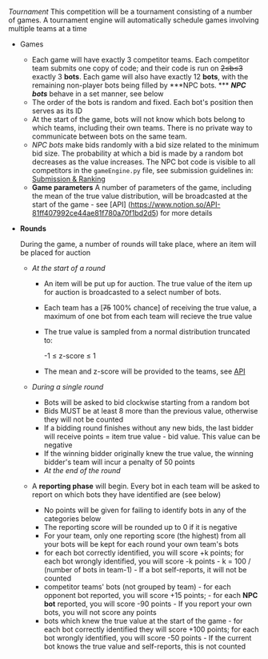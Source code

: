 *Tournament*
This competition will be a tournament consisting of a number of games. A tournament engine will automatically schedule games involving multiple teams at a time
- Games
	- Each game will have exactly 3 competitor teams. Each competitor team submits one copy of code; and their code is run on ~~2≤b≤3~~ exactly 3 **bots**.
      Each game will also have exactly 12 **bots**, with the remaining non-player bots being filled by ***NPC bots.
        *** ***NPC bots*** behave in a set manner, see below
    - The order of the bots is random and fixed. Each bot's position then serves as its ID
     - At the start of the game, bots will not know which bots belong to which teams, including their own teams. There is no private way to communicate between bots on the same team.
     - *NPC bots* make bids randomly with a bid size related to the minimum bid size. The probability at which a bid is made by a random bot decreases as the value increases. 
          The NPC bot code is visible to all competitors in the `gameEngine.py` file, see submission guidelines in:
          [Submission & Ranking](https://www.notion.so/Submission-Ranking-f235d5f93b834fa1a9f4adff48ad797c)
     - **Game parameters**
     	A number of parameters of the game, including the mean of the true value distribution, will be broadcasted at the start of the game 
        	- see [API] (https://www.notion.so/API-81ff407992ce44ae81f780a70f1bd2d5)  for more details

- **Rounds**

	During the game, a number of rounds will take place, where an item will be placed for auction

	- *At the start of a round*

		- An item will be put up for auction. The true value of the item up for auction is broadcasted to a select number of bots.
		- Each team has a [~~75~~ 100% chance] of receiving the true value, a maximum of one bot from each team will recieve the true value

		- The true value is sampled from a normal distribution truncated to:

			-1 ≤ z-score ≤ 1

		- The mean and z-score will be provided to the teams, see [API](https://www.notion.so/API-81ff407992ce44ae81f780a70f1bd2d5)
    - *During a single round*

		- Bots will be asked to bid clockwise starting from a random bot
		- Bids MUST be at least 8 more than the previous value, otherwise they will not be counted
		- If a bidding round finishes without any new bids, the last bidder will receive points = item true value - bid value. This value can be negative
		- If the winning bidder originally knew the true value, the winning bidder's team will incur a penalty of 50 points
		- *At the end of the round*

 	- A **reporting phase** will begin. Every bot in each team will be asked to report on which bots they have identified are (see below)
		- No points will be given for failing to identify bots in any of the categories below
		- The reporting score will be rounded up to 0 if it is negative
		- For your team, only one reporting score (the highest) from all your bots will be kept for each round your own team's bots
		- for each bot correctly identified, you will score +k points; for each bot wrongly identified, you will score -k points
				- k = 100 / (number of bots in team-1)
				- If a bot self-reports, it will not be counted
		- competitor teams' bots (not grouped by team)
				- for each opponent bot reported, you will score +15 points;
				- for each **NPC bot** reported, you will score -90 points
				- If you report your own bots, you will not score any points
		- bots which knew the true value at the start of the game
				- for each bot correctly identified they will score +100 points; for each bot wrongly identified, you will score -50 points
				- If the current bot knows the true value and self-reports, this is not counted
